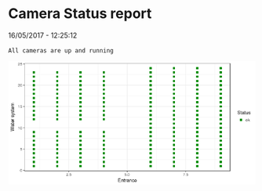 Camera Status report
================
16/05/2017 - 12:25:12

    All cameras are up and running

![](camreport_files/figure-markdown_github/unnamed-chunk-2-1.png)
